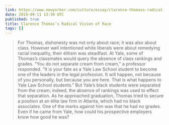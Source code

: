```yaml
---
link: https://www.newyorker.com/culture/essay/clarence-thomass-radical-vision-of-race
date: 2019-09-11 13:30 UTC
published: true
title: Clarence Thomas’s Radical Vision of Race
tags: []
---
```


> For Thomas, dishonesty was not only about race; it was also about class. However well intentioned white liberals were about remedying racial inequality, their élitism was steadfast. At Yale, some of Thomas’s classmates would query the absence of class rankings and grades. “You do not separate cream from cream,” a professor responded. “It is your fate as a Yale Law School student to become one of the leaders in the legal profession. It will happen, not because of you personally, but because you are here. That is what happens to Yale Law School students.” But Yale’s black students were separated from the cream; indeed, the absence of rankings was used to effect that separation. As he approached graduation, Thomas tried to secure a position at an élite law firm in Atlanta, which had no black associates. One of the marks against him was that he had no grades. Even if he came from Yale, how could his prospective employers know how good he was?
